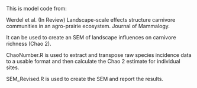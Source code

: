 This is model code from:

Werdel et al. (In Review) Landscape-scale effects structure carnivore communities in an agro-prairie ecosystem. Journal of Mammalogy.

It can be used to create an SEM of landscape influences on carnivore richness (Chao 2).

ChaoNumber.R is used to extract and transpose raw species incidence data to a usable format and then calculate the Chao 2 estimate for individual sites.

SEM_Revised.R is used to create the SEM and report the results.
